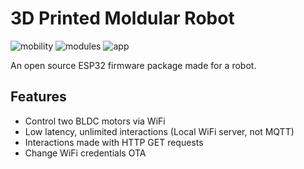 # 3D Printed Moldular Robot

![mobility](https://img.shields.io/badge/Mobility-α_1.7.7-success) ![modules](https://img.shields.io/badge/Modules-0.0.0-red) ![app](https://img.shields.io/badge/App-α_2.0.0-sucess)

An open source ESP32 firmware package made for a robot.

## Features

- Control two BLDC motors via WiFi
- Low latency, unlimited interactions (Local WiFi server, not MQTT)
- Interactions made with HTTP GET requests
- Change WiFi credentials OTA
